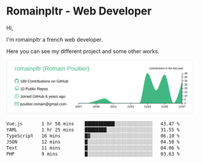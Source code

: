 # Romainpltr - Web Developer

Hi,

I'm romainpltr a french web developer.

Here you can see my different project and some other works.



[![](https://raw.githubusercontent.com/romainpltr/romainpltr/master/profile-summary-card-output/vue/0-profile-details.svg)](https://github.com/vn7n24fzkq/github-profile-summary-cards)

<!--START_SECTION:waka-->

```text
Vue.js       1 hr 58 mins    ███████████░░░░░░░░░░░░░░   43.47 %
YAML         1 hr 25 mins    ████████░░░░░░░░░░░░░░░░░   31.55 %
TypeScript   16 mins         █▓░░░░░░░░░░░░░░░░░░░░░░░   06.10 %
JSON         12 mins         █░░░░░░░░░░░░░░░░░░░░░░░░   04.50 %
Text         11 mins         █░░░░░░░░░░░░░░░░░░░░░░░░   04.06 %
PHP          9 mins          █░░░░░░░░░░░░░░░░░░░░░░░░   03.63 %
```

<!--END_SECTION:waka-->
